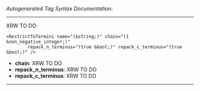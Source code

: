 _Autogenerated Tag Syntax Documentation:_

---
XRW TO DO

```
<RestrictToTermini name="(&string;)" chain="(1 &non_negative_integer;)"
        repack_n_terminus="(true &bool;)" repack_c_terminus="(true &bool;)" />
```

-   **chain**: XRW TO DO
-   **repack_n_terminus**: XRW TO DO
-   **repack_c_terminus**: XRW TO DO

---
